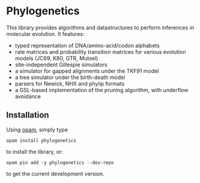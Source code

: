 # Phylogenetics

This library provides algorithms and datastructures to perform
inferences in molecular evolution. It features:
- typed representation of DNA/amino-acid/codon alphabets
- rate matrices and probability transition matrices for various
  evolution models (JC69, K80, GTR, Mutsel)
- site-independent Gillespie simulators
- a simulator for gapped alignments under the TKF91 model
- a tree simulator under the birth-death model
- parsers for Newick, NHX and phylip formats
- a GSL-based implementation of the pruning algorithm, with underflow
  avoidance

## Installation

Using [opam](http://opam.ocaml.org/), simply type

```
opam install phylogenetics
```

to install the library, or:

```
opam pin add -y phylogenetics --dev-repo
```
to get the current development version.
